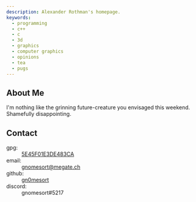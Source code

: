 ```yaml
---
description: Alexander Rothman's homepage.
keywords:
  - programming
  - c++
  - c
  - 3d
  - graphics
  - computer graphics
  - opinions
  - tea
  - pugs
---
```

<h2 class="center-text">About Me</h2>
<p class="center-text">I'm nothing like the grinning future-creature you envisaged this weekend.<br />Shamefully disappointing.</p>
<h2 class="center-text">Contact</h2>
<dl class="contact-list">
  <dt>gpg:</dt>
  <dd><a href="/res/publickey.gpg">5E45F01E3DE483CA</a></dd>
  <dt>email:</dt>
  <dd><a href="mailto:gnomesort@megate.ch">gnomesort@megate.ch</a></dd>
  <dt>github:</dt>
  <dd><a href="https://github.com/gn0mesort/">gn0mesort</a></dd>
  <dt>discord:</dt>
  <dd>gnomesort#5217</dd>
</dl>
